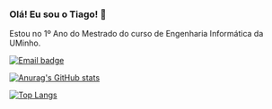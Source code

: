 ### Olá! Eu sou o Tiago! 👋

Estou no 1º Ano do Mestrado do curso de Engenharia Informática da UMinho.

[![Email badge](https://img.shields.io/badge/-Email-c71610?style=for-the-badge&logo=Gmail&logoColor=white)](mailto:ribeiro.tiago2001@gmail.com)

[![Anurag's GitHub stats](https://github-readme-stats.vercel.app/api?username=tiagoribeiro2001&show_icons=true&theme=dark&count_private=true)](https://github.com/anuraghazra/github-readme-stats)

[![Top Langs](https://github-readme-stats.vercel.app/api/top-langs/?username=tiagoribeiro2001&layout=compact&theme=dark)](https://github.com/anuraghazra/github-readme-stats)
